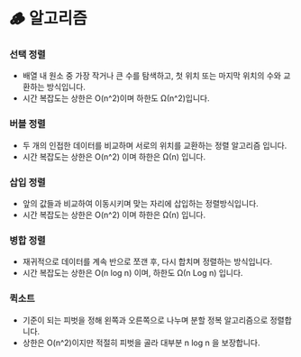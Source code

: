 # 🪵 알고리즘

### 선택 정렬

- 배열 내 원소 중 가장 작거나 큰 수를 탐색하고, 첫 위치 또는 마지막 위치의 수와 교환하는 방식입니다.
- 시간 복잡도는 상한은 O(n^2)이며 하한도 Ω(n^2)입니다.

### 버블 정렬

- 두 개의 인접한 데이터를 비교하며 서로의 위치를 교환하는 정렬 알고리즘 입니다.
- 시간 복잡도는 상한은 O(n^2) 이며 하한은 Ω(n) 입니다.

### 삽입 정렬

- 앞의 값들과 비교하여 이동시키며 맞는 자리에 삽입하는 정렬방식입니다.
- 시간 복잡도는 상한은 O(n^2) 이며 하한은 Ω(n) 입니다.

### 병합 정렬

- 재귀적으로 데이터를 계속 반으로 쪼갠 후, 다시 합치며 정렬하는 방식입니다.
- 시간 복잡도는 상한은 O(n log n) 이며, 하한도 Ω(n Log n) 입니다.

### 퀵소트

- 기준이 되는 피벗을 정해 왼쪽과 오른쪽으로 나누며 분할 정복 알고리즘으로 정렬합니다.
- 상한은 O(n^2)이지만 적절히 피벗을 골라 대부분 n log n 을 보장합니다.

